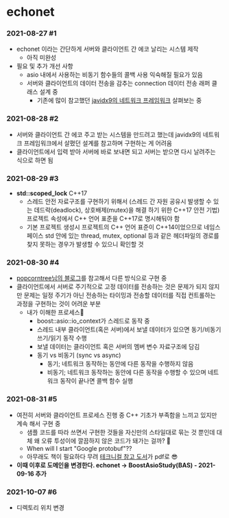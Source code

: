 # echonet

### 2021-08-27 #1

- echonet 이라는 간단하게 서버와 클라이언트 간 에코 날리는 시스템 제작
  - 아직 미완성
- 필요 및 추가 개선 사항
  - asio 내에서 사용하는 비동기 함수들의 콜백 사용 익숙해질 필요가 있음
  - 서버와 클라이언트의 데이터 전송을 감추는 connection 데이터 전송 래퍼 클래스 설계 중
    - 기존에 많이 참고했던 [javidx9의 네트워크 프레임워크](https://github.com/OneLoneCoder/olcPixelGameEngine/blob/master/Videos/Networking/Parts1%262/net_connection.h) 살펴보는 중

### 2021-08-28 #2

- 서버와 클라이언트 간 에코 주고 받는 시스템을 만드려고 했는데 javidx9의 네트워크 프레임워크에서 살폈던 설계를 참고하며 구현하는 게 어려움
- 클라이언트에서 입력 받아 서버에 바로 보내면 되고 서버는 받으면 다시 날려주는 식으로 하면 됨

### 2021-08-29 #3

- **std::scoped_lock** C++17
  - 스레드 안전 자료구조를 구현하기 위해서 (스레드 간 자원 공유시 발생할 수 있는 데드락(deadlock), 상호배제(mutex)을 해결 하기 위한 C++17 안전 기법) 프로젝트 속성에서 C++ 언어 표준을 C++17로 명시해둬야 함
  - 기본 프로젝트 생성시 프로젝트의 C++ 언어 표준이 C++14이었으므로 네임스페이스 std 안에 있는 thread, mutex, optional 등과 같은 헤더파일의 경로를 찾지 못하는 경우가 발생할 수 있으니 확인할 것

### 2021-08-30 #4

- [popcorntree님의 블로그](https://popcorntree.tistory.com/159)를 참고해서 다른 방식으로 구현 중
- 클라이언트에서 서버로 주기적으로 고정 데이터를 전송하는 것은 문제가 되지 않지만 문제는 일정 주기가 아닌 전송하는 타이밍과 전송할 데이터를 직접 컨트롤하는 과정을 구현하는 것이 어려운 부분
  - 내가 이해한 프로세스🤔
    - boost::asio::io_context가 스레드로 동작 중
    - 스레드 내부 클라이언트(혹은 서버)에서 보낼 데이터가 있으면 동기/비동기 쓰기/읽기 동작 수행
    - 보낼 데이터는 클라이언트 혹은 서버의 멤버 변수 자료구조에 담김
    - 동기 vs 비동기 (sync vs async)
      - 동기; 네트워크 동작하는 동안에 다른 동작을 수행하지 않음
      - 비동기; 네트워크 동작하는 동안에 다른 동작을 수행할 수 있으며 네트워크 동작이 끝나면 콜백 함수 실행

### 2021-08-31 #5

- 여전히 서버와 클라이언트 프로세스 진행 중 C++ 기초가 부족함을 느끼고 있지만 계속 해서 구현 중
  - 샘플 코드를 따라 쓰면서 구현한 것들을 자신만의 스타일대로 묶는 것 뿐인데 대체 왜 오류 투성이에 깔끔하지 않은 코드가 돼가는 걸까? 🤢 
  - When will I start "Google protobuf"??
  - 아무래도 책이 필요하다 무려 [테크니컬 참고 도서](https://github.com/devharsh/Technical-eBooks/blob/master/Boost.Asio%20C%2B%2B%20Network%20Programming.pdf)가 pdf로 😎
- **이때 이후로 도메인을 변경한다. echonet -> BoostAsioStudy(BAS) - 2021-09-16 추가**



### 2021-10-07 #6

- 디렉토리 위치 변경